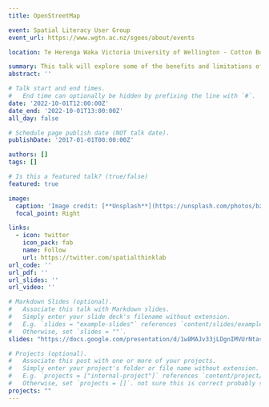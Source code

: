 ```yaml
---
title: OpenStreetMap

event: Spatial Literacy User Group
event_url: https://www.wgtn.ac.nz/sgees/about/events

location: Te Herenga Waka Victoria University of Wellington - Cotton Building, room 304

summary: This talk will explore some of the benefits and limitations of open source datasets focusing on OpenStreetMap and Noise Planet. The talk is aimed at those new to open source datasets.
abstract: ''

# Talk start and end times.
#   End time can optionally be hidden by prefixing the line with `#`.
date: '2022-10-01T12:00:00Z'
date_end: '2022-10-01T13:00:00Z'
all_day: false

# Schedule page publish date (NOT talk date).
publishDate: '2017-01-01T00:00:00Z'

authors: []
tags: []

# Is this a featured talk? (true/false)
featured: true

image:
  caption: 'Image credit: [**Unsplash**](https://unsplash.com/photos/bzdhc5b3Bxs)'
  focal_point: Right

links:
  - icon: twitter
    icon_pack: fab
    name: Follow
    url: https://twitter.com/spatialthinklab
url_code: ''
url_pdf: ''
url_slides: ''
url_video: ''

# Markdown Slides (optional).
#   Associate this talk with Markdown slides.
#   Simply enter your slide deck's filename without extension.
#   E.g. `slides = "example-slides"` references `content/slides/example-slides.md`.
#   Otherwise, set `slides = ""`.
slides: "https://docs.google.com/presentation/d/1w8MAJv33jLDgnIMVUrNtas3au4sAP0y2hI5zIOKs_wE/edit?usp=sharing"

# Projects (optional).
#   Associate this post with one or more of your projects.
#   Simply enter your project's folder or file name without extension.
#   E.g. `projects = ["internal-project"]` references `content/project/deep-learning/index.md`.
#   Otherwise, set `projects = []`. not sure this is correct probably should be projects: ""
projects: ""
---
```



